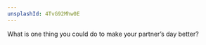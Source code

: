 ```yaml
---
unsplashId: 4TvG92Mhw0E
---
```


What is one thing you could do to make your partner’s day better?

